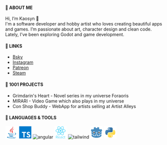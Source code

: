 <div align="left"> 
<h4>👾 ABOUT ME</h4>
  <p>
  Hi, I’m Kaosyn 👋 <br>
I'm a software developer and hobby artist who loves creating beautiful apps and games. I’m passionate about art, character design and clean code. Lately, I’ve been exploring Godot and game development.
</p>

<h4>👾 LINKS </h4>
<ul>
   <li><a href="https://bsky.app/profile/kaosyn.bsky.social" target="blank"> Bsky </a></li>
  <li><a href="https://instagram.com/kaosyn" target="blank"> Instagram </a></li>
  <li><a href="https://patreon.com/Kaosyn" target="blank"> Patreon </a></li>
  <li><a href="https://steamcommunity.com/id/Khaosyn" target="blank"> Steam </a></li> 
</ul>

<h4>👾 1001 PROJECTS </h4>
<ul>
  <li>Grimdarin's Heart - Novel series in my universe Foraoris</li>
  <li>MIRARI - Video Game which also plays in my universe</li>
  <li>Con Shop Buddy - WebApp for artists selling at Artist Alleys</li> 
</ul>

<h4>👾 LANGUAGES & TOOLS </h4>
<p>
  <img src="https://raw.githubusercontent.com/devicons/devicon/master/icons/java/java-original.svg" alt="java" width="40" height="40"/> 
  <img src="https://raw.githubusercontent.com/devicons/devicon/master/icons/typescript/typescript-original.svg" alt="typescript" width="40" height="40"/>
  <img src="https://angular.io/assets/images/logos/angular/angular.svg" alt="angular" width="40" height="40"/>
  <img src="https://raw.githubusercontent.com/devicons/devicon/master/icons/react/react-original-wordmark.svg" alt="react" width="40" height="40"/>
  <img src="https://upload.wikimedia.org/wikipedia/commons/d/d5/Tailwind_CSS_Logo.svg" alt="tailwind" width="40" height="40"/>
  <img src="https://github.com/godotengine/godot/blob/master/icon.svg" alt="godot" width="40" height="40"/>    
  <img src="https://raw.githubusercontent.com/devicons/devicon/master/icons/python/python-original.svg" alt="python" width="40" height="40"/>    
</p>
</div>

